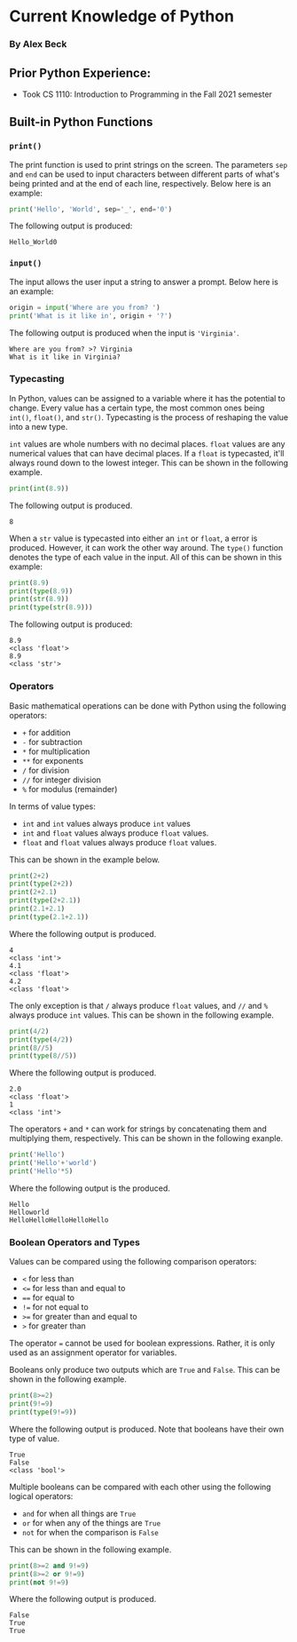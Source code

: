 # Current Knowledge of Python

### By Alex Beck

## Prior Python Experience:

* Took CS 1110: Introduction to Programming in the Fall 2021 semester

## Built-in Python Functions

### `print()`

The print function is used to print strings on the screen. The parameters
`sep` and `end` can be used to input characters between different
parts of what's being printed and at the end of each line, respectively.
Below here is an example:

```python
print('Hello', 'World', sep='_', end='0')
```

The following output is produced:

`Hello_World0`

### `input()`

The input allows the user input a string to answer a prompt. Below here 
is an example:

```python
origin = input('Where are you from? ')
print('What is it like in', origin + '?')
```

The following output is produced when the input is `'Virginia'`.

```
Where are you from? >? Virginia
What is it like in Virginia?
```

### Typecasting

In Python, values can be assigned to a variable where it has the potential
to change. Every value has a certain type, the most common ones being
`int()`, `float()`, and `str()`. Typecasting is the process of reshaping
the value into a new type.

`int` values are whole numbers with no decimal places. `float` values are 
any numerical values that can have decimal places. If a `float` is 
typecasted, it'll always round down to the lowest integer. This
can be shown in the following example.

```python
print(int(8.9))
```

The following output is produced.

`8`

When a `str` value is typecasted into either an `int` or `float`,
a error is produced. However, it can work the other way around. 
The `type()` function denotes the type of each value in the input. 
All of this can be shown in this example:

```python
print(8.9)
print(type(8.9))
print(str(8.9))
print(type(str(8.9)))
```

The following output is produced:

```
8.9
<class 'float'>
8.9
<class 'str'>
```

### Operators

Basic mathematical operations can be done with Python using the following
operators: 
* `+` for addition
* `-` for subtraction
* `*` for multiplication
* `**` for exponents
* `/` for division
* `//` for integer division
* `%` for modulus (remainder)


In terms of value types:

* `int` and `int` values always produce `int` values
* `int` and `float` values always produce `float` values.
* `float` and `float` values always produce `float` values.

This can be shown in the example below.

```python
print(2+2)
print(type(2+2))
print(2+2.1)
print(type(2+2.1))
print(2.1+2.1)
print(type(2.1+2.1))
```

Where the following output is produced.

```
4
<class 'int'>
4.1
<class 'float'>
4.2
<class 'float'>
```

The only exception is that `/` always produce `float` values, and `//`
and `%` always produce `int` values. This can be shown in the following
example.

```python
print(4/2)
print(type(4/2))
print(8//5)
print(type(8//5))
```

Where the following output is produced.

```
2.0
<class 'float'>
1
<class 'int'>
```

The operators `+` and `*` can work for strings by concatenating them
and multiplying them, respectively. This can be shown in the following
exanple.

```python
print('Hello')
print('Hello'+'world')
print('Hello'*5)
```

Where the following output is the produced.

```
Hello
Helloworld
HelloHelloHelloHelloHello
```

### Boolean Operators and Types

Values can be compared using the following comparison operators:

* `<` for less than
* `<=` for less than and equal to
* `==` for equal to
* `!=` for not equal to
* `>=` for greater than and equal to
* `>` for greater than

The operator `=` cannot be used for boolean expressions. Rather, it is
only used as an assignment operator for variables.


Booleans only produce two outputs which are `True` and `False`. This
can be shown in the following example.

```python
print(8>=2)
print(9!=9)
print(type(9!=9))
```

Where the following output is produced. Note that booleans have their
own type of value.

```
True
False
<class 'bool'>
```

Multiple booleans can be compared with each other using the following
logical operators:

* `and` for when all things are `True`
* `or` for when any of the things are `True`
* `not` for when the comparison is `False`

This can be shown in the following example.

```python
print(8>=2 and 9!=9)
print(8>=2 or 9!=9)
print(not 9!=9)
```

Where the following output is produced.

```
False
True
True
```




